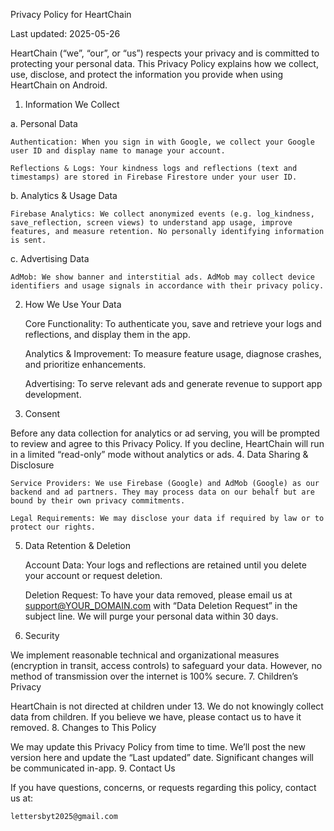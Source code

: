 Privacy Policy for HeartChain

Last updated: 2025-05-26

HeartChain (“we”, “our”, or “us”) respects your privacy and is committed to protecting your personal data. This Privacy Policy explains how we collect, use, disclose, and protect the information you provide when using HeartChain on Android.
1. Information We Collect

a. Personal Data

    Authentication: When you sign in with Google, we collect your Google user ID and display name to manage your account.

    Reflections & Logs: Your kindness logs and reflections (text and timestamps) are stored in Firebase Firestore under your user ID.

b. Analytics & Usage Data

    Firebase Analytics: We collect anonymized events (e.g. log_kindness, save_reflection, screen views) to understand app usage, improve features, and measure retention. No personally identifying information is sent.

c. Advertising Data

    AdMob: We show banner and interstitial ads. AdMob may collect device identifiers and usage signals in accordance with their privacy policy.

2. How We Use Your Data

    Core Functionality: To authenticate you, save and retrieve your logs and reflections, and display them in the app.

    Analytics & Improvement: To measure feature usage, diagnose crashes, and prioritize enhancements.

    Advertising: To serve relevant ads and generate revenue to support app development.

3. Consent

Before any data collection for analytics or ad serving, you will be prompted to review and agree to this Privacy Policy. If you decline, HeartChain will run in a limited “read-only” mode without analytics or ads.
4. Data Sharing & Disclosure

    Service Providers: We use Firebase (Google) and AdMob (Google) as our backend and ad partners. They may process data on our behalf but are bound by their own privacy commitments.

    Legal Requirements: We may disclose your data if required by law or to protect our rights.

5. Data Retention & Deletion

    Account Data: Your logs and reflections are retained until you delete your account or request deletion.

    Deletion Request: To have your data removed, please email us at support@YOUR_DOMAIN.com with “Data Deletion Request” in the subject line. We will purge your personal data within 30 days.

6. Security

We implement reasonable technical and organizational measures (encryption in transit, access controls) to safeguard your data. However, no method of transmission over the internet is 100% secure.
7. Children’s Privacy

HeartChain is not directed at children under 13. We do not knowingly collect data from children. If you believe we have, please contact us to have it removed.
8. Changes to This Policy

We may update this Privacy Policy from time to time. We’ll post the new version here and update the “Last updated” date. Significant changes will be communicated in-app.
9. Contact Us

If you have questions, concerns, or requests regarding this policy, contact us at:

    lettersbyt2025@gmail.com
    
    
